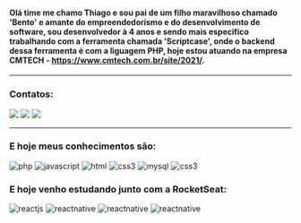  


#### Olá time me chamo Thiago e sou pai de um filho maravilhoso chamado 'Bento' e amante do empreendedorismo e do desenvolvimento de software, sou desenvolvedor à 4 anos e sendo mais especifico trabalhando com a ferramenta chamada 'Scriptcase', onde o backend dessa ferramenta é com a liguagem PHP, hoje estou atuando na empresa CMTECH - https://www.cmtech.com.br/site/2021/.

<hr>

### Contatos:

<!-- CONTACT-->

<a href="https://api.whatsapp.com/send?phone=5581985153464" target="_blank"><img src="https://img.shields.io/badge/WhatsApp-25D366?style=for-the-badge&logo=whatsapp&logoColor=white" target="_blank"></a> 
<a href = "mailto:thiago.ads.silva@gmail.com"><img src="https://img.shields.io/badge/-Gmail-%23333?style=for-the-badge&logo=gmail&logoColor=white" target="_blank"></a>
<a href="https://www.linkedin.com/in/thiagojosedasilva/" target="_blank"><img src="https://img.shields.io/badge/-LinkedIn-%230077B5?style=for-the-badge&logo=linkedin&logoColor=white" target="_blank"></a>
<!-- <a href="https://gitlab.com/AndersonAslap" target="_blank"><img src="https://img.shields.io/badge/GitLab-330F63?style=for-the-badge&logo=gitlab&logoColor=white" target="_blank"></a> -->
 
<!-- ./CONTACT -->
<hr>

### E hoje meus conhecimentos são:

![php](https://img.shields.io/badge/PHP-777BB4?style=for-the-badge&logo=php&logoColor=white)
![javascript](https://img.shields.io/badge/JavaScript-F7DF1E?style=for-the-badge&logo=javascript&logoColor=black) ![html](https://img.shields.io/badge/HTML5-E34F26?style=for-the-badge&logo=html5&logoColor=white) ![css3](https://img.shields.io/badge/CSS3-1572B6?style=for-the-badge&logo=css3&logoColor=white)
![mysql](https://img.shields.io/badge/MySQL-00000F?style=for-the-badge&logo=mysql&logoColor=white)
![css3](https://img.shields.io/badge/PostgreSQL-316192?style=for-the-badge&logo=postgresql&logoColor=white)

### E hoje venho estudando junto com a RocketSeat:

![reactjs](https://img.shields.io/badge/React-20232A?style=for-the-badge&logo=react&logoColor=61DAFB)
![reactnative](https://img.shields.io/badge/Material--UI-0081CB?style=for-the-badge&logo=material-ui&logoColor=white) ![reactnative](https://img.shields.io/badge/Bootstrap-563D7C?style=for-the-badge&logo=bootstrap&logoColor=white) ![reactnative](https://img.shields.io/badge/Tailwind_CSS-38B2AC?style=for-the-badge&logo=tailwind-css&logoColor=white)


